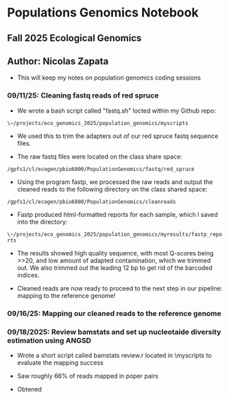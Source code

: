 # Populations Genomics Notebook

## Fall 2025 Ecological Genomics

## Author: Nicolas Zapata

-   This will keep my notes on population genomics coding sessions

### 09/11/25: Cleaning fastq reads of red spruce

-   We wrote a bash script called "fastq.sh" locted within my Github repo:

`\~/projects/eco_genomics_2025/population_genomics/myscripts`

-   We used this to trim the adapters out of our red spruce fastq sequence files.

-   The raw fastq files were located on the class share space:

`/gpfs1/cl/ecogen/pbio6800/PopulationGenomics/fastq/red_spruce`

-   Using the program fastp, we processed the raw reads and output the cleaned reads to the following directory on the class shared space:

`/gpfs1/cl/ecogen/pbio6800/PopulationGenomics/cleanreads`

-   Fastp produced html-formatted reports for each sample, which I saved into the directory:

`\~/projects/eco_genomics_2025/population_genomics/myresults/fastp_reports`

-   The results showed high quality sequence, with most Q-scores being \>\>20, and low amount of adapted contamination, which we trimmed out. We also trimmed out the leading 12 bp to get rid of the barcoded indices.

-   Cleaned reads are now ready to proceed to the next step in our pipeline: mapping to the reference genome!

### 09/16/25: Mapping our cleaned reads to the reference genome

### 09/18/2025: Review bamstats and set up nucleotaide diversity estimation using ANGSD

-   Wrote a short script called bamstats review.r located in \myscripts to evaluate the mapping success

-   Saw roughly 66% of reads mapped in poper pairs

-   Obtened
